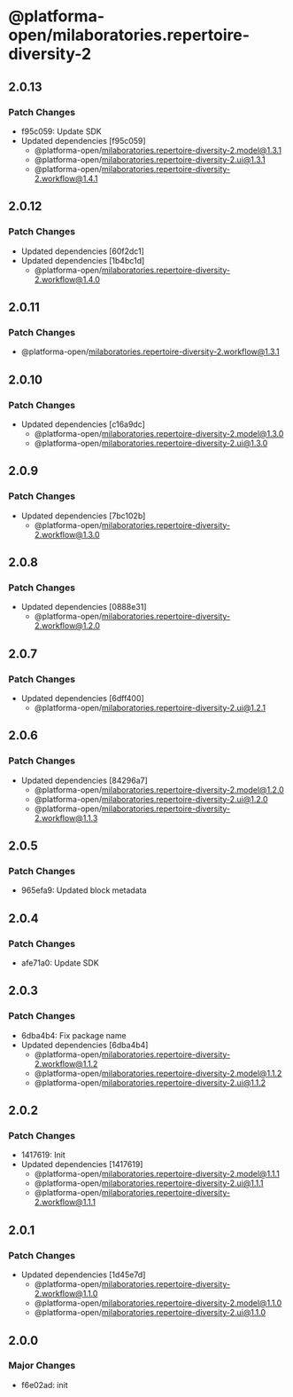# @platforma-open/milaboratories.repertoire-diversity-2

## 2.0.13

### Patch Changes

- f95c059: Update SDK
- Updated dependencies [f95c059]
  - @platforma-open/milaboratories.repertoire-diversity-2.model@1.3.1
  - @platforma-open/milaboratories.repertoire-diversity-2.ui@1.3.1
  - @platforma-open/milaboratories.repertoire-diversity-2.workflow@1.4.1

## 2.0.12

### Patch Changes

- Updated dependencies [60f2dc1]
- Updated dependencies [1b4bc1d]
  - @platforma-open/milaboratories.repertoire-diversity-2.workflow@1.4.0

## 2.0.11

### Patch Changes

- @platforma-open/milaboratories.repertoire-diversity-2.workflow@1.3.1

## 2.0.10

### Patch Changes

- Updated dependencies [c16a9dc]
  - @platforma-open/milaboratories.repertoire-diversity-2.model@1.3.0
  - @platforma-open/milaboratories.repertoire-diversity-2.ui@1.3.0

## 2.0.9

### Patch Changes

- Updated dependencies [7bc102b]
  - @platforma-open/milaboratories.repertoire-diversity-2.workflow@1.3.0

## 2.0.8

### Patch Changes

- Updated dependencies [0888e31]
  - @platforma-open/milaboratories.repertoire-diversity-2.workflow@1.2.0

## 2.0.7

### Patch Changes

- Updated dependencies [6dff400]
  - @platforma-open/milaboratories.repertoire-diversity-2.ui@1.2.1

## 2.0.6

### Patch Changes

- Updated dependencies [84296a7]
  - @platforma-open/milaboratories.repertoire-diversity-2.model@1.2.0
  - @platforma-open/milaboratories.repertoire-diversity-2.ui@1.2.0
  - @platforma-open/milaboratories.repertoire-diversity-2.workflow@1.1.3

## 2.0.5

### Patch Changes

- 965efa9: Updated block metadata

## 2.0.4

### Patch Changes

- afe71a0: Update SDK

## 2.0.3

### Patch Changes

- 6dba4b4: Fix package name
- Updated dependencies [6dba4b4]
  - @platforma-open/milaboratories.repertoire-diversity-2.workflow@1.1.2
  - @platforma-open/milaboratories.repertoire-diversity-2.model@1.1.2
  - @platforma-open/milaboratories.repertoire-diversity-2.ui@1.1.2

## 2.0.2

### Patch Changes

- 1417619: Init
- Updated dependencies [1417619]
  - @platforma-open/milaboratories.repertoire-diversity-2.model@1.1.1
  - @platforma-open/milaboratories.repertoire-diversity-2.ui@1.1.1
  - @platforma-open/milaboratories.repertoire-diversity-2.workflow@1.1.1

## 2.0.1

### Patch Changes

- Updated dependencies [1d45e7d]
  - @platforma-open/milaboratories.repertoire-diversity-2.workflow@1.1.0
  - @platforma-open/milaboratories.repertoire-diversity-2.model@1.1.0
  - @platforma-open/milaboratories.repertoire-diversity-2.ui@1.1.0

## 2.0.0

### Major Changes

- f6e02ad: init
